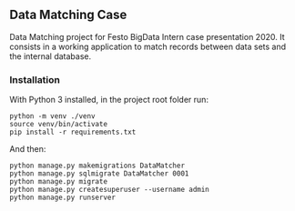 ## Data Matching Case

Data Matching project for Festo BigData Intern case presentation 2020. It consists in a working application to match records between data sets and the internal database.  

### Installation
With Python 3 installed, in the project root folder run:  
```
python -m venv ./venv  
source venv/bin/activate  
pip install -r requirements.txt  
```  
And then:
```    
python manage.py makemigrations DataMatcher  
python manage.py sqlmigrate DataMatcher 0001  
python manage.py migrate  
python manage.py createsuperuser --username admin  
python manage.py runserver
```  